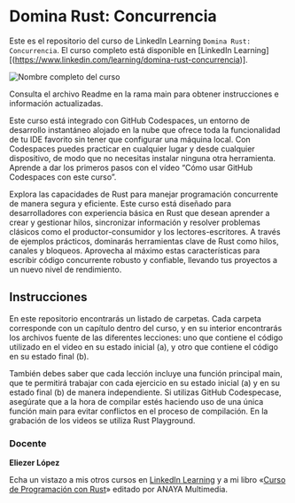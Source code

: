 # Domina Rust: Concurrencia

Este es el repositorio del curso de LinkedIn Learning `Domina Rust: Concurrencia`. El curso completo está disponible en [LinkedIn Learning][(https://www.linkedin.com/learning/domina-rust-concurrencia)].

![Nombre completo del curso][lil-thumbnail-url] 

Consulta el archivo Readme en la rama main para obtener instrucciones e información actualizadas.

Este curso está integrado con GitHub Codespaces, un entorno de desarrollo instantáneo alojado en la nube que ofrece toda la funcionalidad de tu IDE favorito sin tener que configurar una máquina local. Con Codespaces puedes practicar en cualquier lugar y desde cualquier dispositivo, de modo que no necesitas instalar ninguna otra herramienta. Aprende a dar los primeros pasos con el vídeo “Cómo usar GitHub Codespaces con este curso”.    

Explora las capacidades de Rust para manejar programación concurrente de manera segura y eficiente. Este curso está diseñado para desarrolladores con experiencia básica en Rust que desean aprender a crear y gestionar hilos, sincronizar información y resolver problemas clásicos como el productor-consumidor y los lectores-escritores. A través de ejemplos prácticos, dominarás herramientas clave de Rust como hilos, canales y bloqueos. Aprovecha al máximo estas características para escribir código concurrente robusto y confiable, llevando tus proyectos a un nuevo nivel de rendimiento.

## Instrucciones

En este repositorio encontrarás un listado de carpetas. Cada carpeta corresponde con un capítulo dentro del curso, y en su interior encontrarás los archivos fuente de las diferentes lecciones: uno que contiene el código utilizado en el video en su estado inicial (a), y otro que contiene el código en su estado final (b).

También debes saber que cada lección incluye una función principal main, que te permitirá trabajar con cada ejercicio en su estado inicial (a) y en su estado final (b) de manera independiente. Si utilizas GitHub Codespecase, asegúrate que a la hora de compilar estés haciendo uso de una única función main para evitar conflictos en el proceso de compilación. En la grabación de los videos se utiliza Rust Playground.

### Docente

**Eliezer López**

Echa un vistazo a mis otros cursos en [LinkedIn Learning](https://www.linkedin.com/learning/instructors/eliezer-lopez) y a mi libro «[Curso de Programación con Rust](https://www.amazon.es/Curso-programaci%C3%B3n-Rust-MANUALES-IMPRESCINDIBLES/dp/8441549095)» editado por ANAYA Multimedia.

[0]: # (Replace these placeholder URLs with actual course URLs)
[lil-course-url]: https://www.linkedin.com
[lil-thumbnail-url]: https://media.licdn.com/dms/image/v2/D4E0DAQFKt6q65cswjA/learning-public-crop_675_1200/B4EZWPD_XWHUAc-/0/1741861943149?e=2147483647&v=beta&t=W4Gt_L9Jq2aFmjFaL7YH8BUaDu9E1_YxXeQUF6uFDgM
